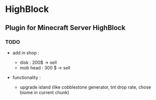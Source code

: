 # HighBlock
## Plugin for Minecraft Server HighBlock

### TODO

- add in shop :
  - disk : 200$ -> sell
  - mob head : 300 $ -> sell

- functionality :
    - upgrade island (like cobblestone generator, tnt drop rate, chose biome in current chunk)



